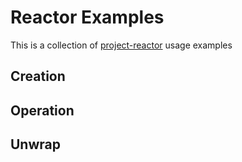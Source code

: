 # Reactor Examples

This is a collection of [project-reactor](https://projectreactor.io/) usage examples

## Creation

## Operation

## Unwrap